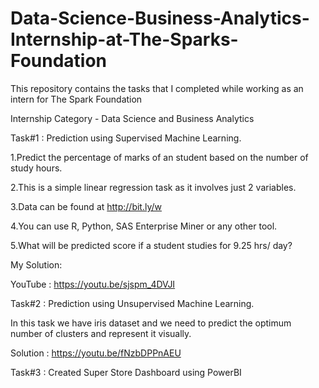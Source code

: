 # Data-Science-Business-Analytics-Internship-at-The-Sparks-Foundation
This repository contains the tasks that I completed while working as an intern for The Spark Foundation

Internship Category - Data Science and Business Analytics

Task#1 : Prediction using Supervised Machine Learning.

1.Predict the percentage of marks of an student based on the number of study hours.

2.This is a simple linear regression task as it involves just 2 variables.

3.Data can be found at http://bit.ly/w

4.You can use R, Python, SAS Enterprise Miner or any other tool.

5.What will be predicted score if a student studies for 9.25 hrs/ day?

My Solution: 

YouTube : https://youtu.be/sjspm_4DVJI

Task#2 : Prediction using Unsupervised Machine Learning.

In this task we have iris dataset and we need to predict the optimum number of clusters and represent it visually.

Solution : https://youtu.be/fNzbDPPnAEU

Task#3 : Created Super Store Dashboard using PowerBI


